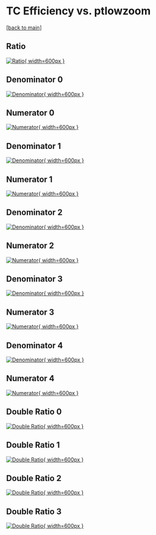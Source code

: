 # TC Efficiency vs. ptlowzoom

[[back to main](./)]



## Ratio

[![Ratio](../mtv/var/TC_vtr_13_0_eff_ptlowzoom.png){ width=600px }](../mtv/var/TC_vtr_13_0_eff_ptlowzoom.pdf)

## Denominator 0

[![Denominator](../mtv/den/TC_vtr_13_0_eff_ptlowzoom_den0.png){ width=600px }](../mtv/den/TC_vtr_13_0_eff_ptlowzoom_den0.pdf)

## Numerator 0

[![Numerator](../mtv/num/TC_vtr_13_0_eff_ptlowzoom_num0.png){ width=600px }](../mtv/num/TC_vtr_13_0_eff_ptlowzoom_num0.pdf)

## Denominator 1

[![Denominator](../mtv/den/TC_vtr_13_0_eff_ptlowzoom_den1.png){ width=600px }](../mtv/den/TC_vtr_13_0_eff_ptlowzoom_den1.pdf)

## Numerator 1

[![Numerator](../mtv/num/TC_vtr_13_0_eff_ptlowzoom_num1.png){ width=600px }](../mtv/num/TC_vtr_13_0_eff_ptlowzoom_num1.pdf)

## Denominator 2

[![Denominator](../mtv/den/TC_vtr_13_0_eff_ptlowzoom_den2.png){ width=600px }](../mtv/den/TC_vtr_13_0_eff_ptlowzoom_den2.pdf)

## Numerator 2

[![Numerator](../mtv/num/TC_vtr_13_0_eff_ptlowzoom_num2.png){ width=600px }](../mtv/num/TC_vtr_13_0_eff_ptlowzoom_num2.pdf)

## Denominator 3

[![Denominator](../mtv/den/TC_vtr_13_0_eff_ptlowzoom_den3.png){ width=600px }](../mtv/den/TC_vtr_13_0_eff_ptlowzoom_den3.pdf)

## Numerator 3

[![Numerator](../mtv/num/TC_vtr_13_0_eff_ptlowzoom_num3.png){ width=600px }](../mtv/num/TC_vtr_13_0_eff_ptlowzoom_num3.pdf)

## Denominator 4

[![Denominator](../mtv/den/TC_vtr_13_0_eff_ptlowzoom_den4.png){ width=600px }](../mtv/den/TC_vtr_13_0_eff_ptlowzoom_den4.pdf)

## Numerator 4

[![Numerator](../mtv/num/TC_vtr_13_0_eff_ptlowzoom_num4.png){ width=600px }](../mtv/num/TC_vtr_13_0_eff_ptlowzoom_num4.pdf)

## Double Ratio 0

[![Double Ratio](../mtv/ratio/TC_vtr_13_0_eff_ptlowzoom_ratio0.png){ width=600px }](../mtv/ratio/TC_vtr_13_0_eff_ptlowzoom_ratio0.pdf)

## Double Ratio 1

[![Double Ratio](../mtv/ratio/TC_vtr_13_0_eff_ptlowzoom_ratio1.png){ width=600px }](../mtv/ratio/TC_vtr_13_0_eff_ptlowzoom_ratio1.pdf)

## Double Ratio 2

[![Double Ratio](../mtv/ratio/TC_vtr_13_0_eff_ptlowzoom_ratio2.png){ width=600px }](../mtv/ratio/TC_vtr_13_0_eff_ptlowzoom_ratio2.pdf)

## Double Ratio 3

[![Double Ratio](../mtv/ratio/TC_vtr_13_0_eff_ptlowzoom_ratio3.png){ width=600px }](../mtv/ratio/TC_vtr_13_0_eff_ptlowzoom_ratio3.pdf)

